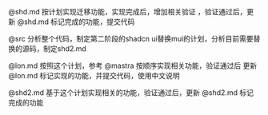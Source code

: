 @shd.md 按计划实现迁移功能，实现完成后，增加相关验证 ，验证通过后，更新 @shd.md 标记完成的功能，提交代码

@src 分析整个代码，制定第二阶段的shadcn ui替换mui的计划，分析目前需要替换的源码，制定shd2.md


@lon.md 按照这个计划，参考 @mastra 按顺序实现相关功能，验证通过后 更新 @lon.md 标记实现的功能，并提交代码，使用中文说明


@shd2.md 基于这个计划实现相关的功能，验证通过后，更新 @shd2.md 标记完成的功能